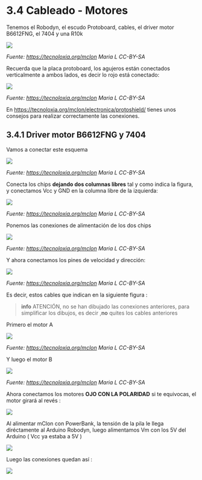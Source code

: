 # 3.4 Cableado - Motores

Tenemos el Robodyn, el escudo Protoboard, cables, el driver motor B6612FNG, el 7404 y una R10k

![](/assets/pezas3-914x1024.jpg)

_Fuente: https://tecnoloxia.org/mclon Maria L CC-BY-SA_

Recuerda que la placa protoboard, los agujeros están conectados verticalmente a ambos lados, es decir lo rojo está conectado:

![](/assets/protoshield2-204x300.png)

_Fuente: https://tecnoloxia.org/mclon Maria L CC-BY-SA_

En https://tecnoloxia.org/mclon/electronica/protoshield/ tienes unos consejos para realizar correctamente las conexiones.

## 3.4.1 Driver motor B6612FNG y 7404

Vamos a conectar este esquema

![](/assets/ProtoShield_1_esq_corrixido.png)

_Fuente: https://tecnoloxia.org/mclon Maria L CC-BY-SA_

Conecta los chips **dejando dos columnas libres** tal y como indica la figura, y conectamos Vcc y GND en la columna libre de la izquierda:

![](/assets/Protoshield1-300x255.png)

_Fuente: https://tecnoloxia.org/mclon Maria L CC-BY-SA_

Ponemos las conexiones de alimentación de los dos chips

![](/assets/alimentdrivermotor.jpg)

_Fuente: https://tecnoloxia.org/mclon Maria L CC-BY-SA_

Y ahora conectamos los pines de velocidad y dirección:

![](/assets/ProtoShield_3_esq1-e1535918627421.png)

_Fuente: https://tecnoloxia.org/mclon Maria L CC-BY-SA_

Es decir, estos cables que indican en la siguiente figura :

>**info** ATENCIÓN, no se han dibujado las conexiones anteriores, para simplificar los dibujos, es decir ,**no** quites los cables anteriores

Primero el motor A

![](/assets/ProtoShield_3_frit1.png)

_Fuente: https://tecnoloxia.org/mclon Maria L CC-BY-SA_

Y luego el motor B

![](/assets/ProtoShield_3_frit2.png)

_Fuente: https://tecnoloxia.org/mclon Maria L CC-BY-SA_

Ahora conectamos los motores **OJO CON LA POLARIDAD** si te equivocas, el motor girará al revés :

![](/assets/conexionmotor.jpg)

Al alimentar mClon con PowerBank, la tensión de la pila le llega diréctamente al Arduino Robodyn, luego alimentamos Vm con los 5V del Arduino ( Vcc ya estaba a 5V )

![](/assets/powerbank_esquema-fixed.png)

Luego las conexiones quedan así :

![](/assets/finaldriver.jpg)
